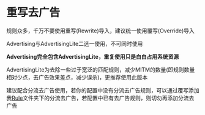 重写去广告
===
规则众多，千万不要使用重写(Rewrite)导入，建议统一使用覆写(Override)导入

Advertising与AdvertisingLite二选一使用，不可同时使用

**Advertising完全包含AdvertisingLite，重复使用只是白白占用系统资源**

AdvertisingLite为去除一些过于宽泛的匹配规则，减少MITM的数量(即规则数量相对少点，去广告效果差点，减少误杀)，更推荐使用此版本

建议配合分流去广告使用，若你的配置中没有分流去广告规则，可以通过覆写添加我[Rule](https://github.com/Infatuation-Fei/rule/tree/main/Stash/Rule)文件夹下的分流去广告，若配置中已有去广告规则，则切勿再添加分流去广告
